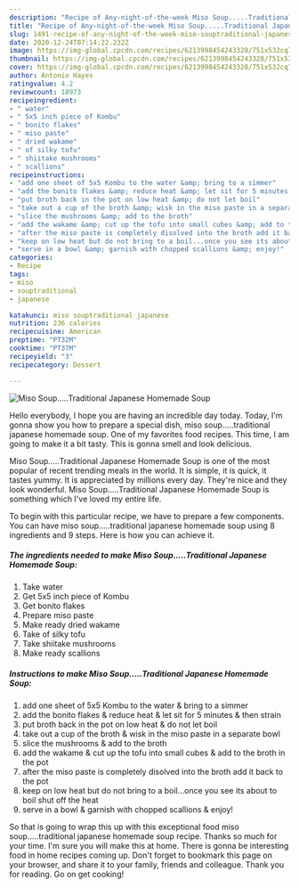 ```yaml
---
description: "Recipe of Any-night-of-the-week Miso Soup.....Traditional Japanese Homemade Soup"
title: "Recipe of Any-night-of-the-week Miso Soup.....Traditional Japanese Homemade Soup"
slug: 1491-recipe-of-any-night-of-the-week-miso-souptraditional-japanese-homemade-soup
date: 2020-12-24T07:14:22.232Z
image: https://img-global.cpcdn.com/recipes/6213998454243328/751x532cq70/miso-souptraditional-japanese-homemade-soup-recipe-main-photo.jpg
thumbnail: https://img-global.cpcdn.com/recipes/6213998454243328/751x532cq70/miso-souptraditional-japanese-homemade-soup-recipe-main-photo.jpg
cover: https://img-global.cpcdn.com/recipes/6213998454243328/751x532cq70/miso-souptraditional-japanese-homemade-soup-recipe-main-photo.jpg
author: Antonio Hayes
ratingvalue: 4.2
reviewcount: 18973
recipeingredient:
- " water"
- " 5x5 inch piece of Kombu"
- " bonito flakes"
- " miso paste"
- " dried wakame"
- " of silky tofu"
- " shiitake mushrooms"
- " scallions"
recipeinstructions:
- "add one sheet of 5x5 Kombu to the water &amp; bring to a simmer"
- "add the bonito flakes &amp; reduce heat &amp; let sit for 5 minutes &amp; then strain"
- "put broth back in the pot on low heat &amp; do not let boil"
- "take out a cup of the broth &amp; wisk in the miso paste in a separate bowl"
- "slice the mushrooms &amp; add to the broth"
- "add the wakame &amp; cut up the tofu into small cubes &amp; add to the broth in the pot"
- "after the miso paste is completely disolved into the broth add it back to the pot"
- "keep on low heat but do not bring to a boil...once you see its about to boil shut off the heat"
- "serve in a bowl &amp; garnish with chopped scallions &amp; enjoy!"
categories:
- Recipe
tags:
- miso
- souptraditional
- japanese

katakunci: miso souptraditional japanese 
nutrition: 236 calories
recipecuisine: American
preptime: "PT32M"
cooktime: "PT37M"
recipeyield: "3"
recipecategory: Dessert

---
```



![Miso Soup.....Traditional Japanese Homemade Soup](https://img-global.cpcdn.com/recipes/6213998454243328/751x532cq70/miso-souptraditional-japanese-homemade-soup-recipe-main-photo.jpg)

Hello everybody, I hope you are having an incredible day today. Today, I'm gonna show you how to prepare a special dish, miso soup.....traditional japanese homemade soup. One of my favorites food recipes. This time, I am going to make it a bit tasty. This is gonna smell and look delicious.

Miso Soup.....Traditional Japanese Homemade Soup is one of the most popular of recent trending meals in the world. It is simple, it is quick, it tastes yummy. It is appreciated by millions every day. They're nice and they look wonderful. Miso Soup.....Traditional Japanese Homemade Soup is something which I've loved my entire life.




To begin with this particular recipe, we have to prepare a few components. You can have miso soup.....traditional japanese homemade soup using 8 ingredients and 9 steps. Here is how you can achieve it.

<!--inarticleads1-->

##### The ingredients needed to make Miso Soup.....Traditional Japanese Homemade Soup:

1. Take  water
1. Get  5x5 inch piece of Kombu
1. Get  bonito flakes
1. Prepare  miso paste
1. Make ready  dried wakame
1. Take  of silky tofu
1. Take  shiitake mushrooms
1. Make ready  scallions




<!--inarticleads2-->

##### Instructions to make Miso Soup.....Traditional Japanese Homemade Soup:

1. add one sheet of 5x5 Kombu to the water &amp; bring to a simmer
1. add the bonito flakes &amp; reduce heat &amp; let sit for 5 minutes &amp; then strain
1. put broth back in the pot on low heat &amp; do not let boil
1. take out a cup of the broth &amp; wisk in the miso paste in a separate bowl
1. slice the mushrooms &amp; add to the broth
1. add the wakame &amp; cut up the tofu into small cubes &amp; add to the broth in the pot
1. after the miso paste is completely disolved into the broth add it back to the pot
1. keep on low heat but do not bring to a boil...once you see its about to boil shut off the heat
1. serve in a bowl &amp; garnish with chopped scallions &amp; enjoy!




So that is going to wrap this up with this exceptional food miso soup.....traditional japanese homemade soup recipe. Thanks so much for your time. I'm sure you will make this at home. There is gonna be interesting food in home recipes coming up. Don't forget to bookmark this page on your browser, and share it to your family, friends and colleague. Thank you for reading. Go on get cooking!

